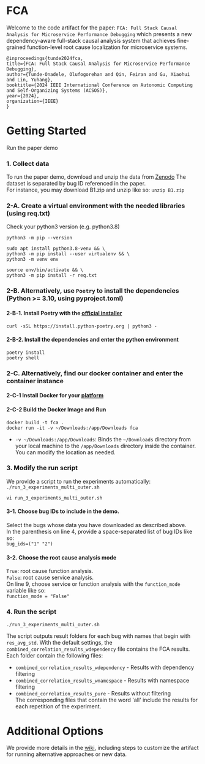 # FCA
Welcome to the code artifact for the paper: `FCA: Full Stack Causal Analysis for Microservice Performance Debugging` which presents a new dependency-aware full-stack causal analysis system that achieves fine-grained function-level root cause localization for microservice systems.

	@inproceedings{tunde2024fca,
	title={FCA: Full Stack Causal Analysis for Microservice Performance Debugging},
	author={Tunde-Onadele, Olufogorehan and Qin, Feiran and Gu, Xiaohui and Lin, Yuhang},
	booktitle={2024 IEEE International Conference on Autonomic Computing and Self-Organizing Systems (ACSOS)},
	year={2024},
	organization={IEEE}
	}

# Getting Started
Run the paper demo
### 1. Collect data
To run the paper demo, download and unzip the data from [Zenodo](https://zenodo.org/uploads/12602272?token=eyJhbGciOiJIUzUxMiJ9.eyJpZCI6IjgxYzIzNTM0LWQ0MzItNDAzOC1hNmZhLWY3OTAzZDNlOWMxNiIsImRhdGEiOnt9LCJyYW5kb20iOiIwZjZhMmRmMGYzZGQzYWJlNjQxODg0OTM1NmQ4MzYwOSJ9.PCbxw2l6IWIoETIkZteCqhtXObniw8yyxNWH8A5xY6RAq-JTD9UlzoZXKc-gx_l5qxus97St47GgfmNQNwCStA)
The dataset is separated by bug ID referenced in the paper.  
For instance, you may download B1.zip and unzip like so: `unzip B1.zip`

### 2-A. Create a virtual environment with the needed libraries (using req.txt)
Check your python3 version (e.g. python3.8)  
```  
python3 -m pip --version  
```  
```  
sudo apt install python3.8-venv && \  
python3 -m pip install --user virtualenv && \  
python3 -m venv env  
```  
```  
source env/bin/activate && \  
python3 -m pip install -r req.txt  
```

### 2-B. Alternatively, use `Poetry` to install the dependencies (Python >= 3.10, using pyproject.toml)
#### 2-B-1. Install Poetry with the [official installer](https://python-poetry.org/docs/#installing-with-the-official-installer)
```shell
curl -sSL https://install.python-poetry.org | python3 -
```
#### 2-B-2. Install the dependencies and enter the python environment
```shell
poetry install
poetry shell
```

### 2-C. Alternatively, find our docker container and enter the container instance  
#### 2-C-1 Install Docker for your [platform](https://docs.docker.com/engine/install/)
#### 2-C-2 Build the Docker Image and Run
```shell
docker build -t fca .
docker run -it -v ~/Downloads:/app/Downloads fca
```

- `-v ~/Downloads:/app/Downloads`: Binds the `~/Downloads` directory from your local machine to the `/app/Downloads` directory inside the container. You can modify the location as needed.   
  
### 3. Modify the run script
We provide a script to run the experiments automatically: `./run_3_experiments_multi_outer.sh`  
```
vi run_3_experiments_multi_outer.sh  
```
#### 3-1. Choose bug IDs to include in the demo. 
Select the bugs whose data you have downloaded as described above.  
In the parenthesis on line 4, provide a space-separated list of bug IDs like so:  
`bug_ids=("1" "2")`  
#### 3-2. Choose the root cause analysis mode  
`True`: root cause function analysis.  
`False`: root cause service analysis.  
On line 9, choose service or function analysis with the `function_mode` variable like so:  
`function_mode = "False"`

### 4. Run the script
```
./run_3_experiments_multi_outer.sh  
```
The script outputs result folders for each bug with names that begin with `res_avg_std`. With the default settings, the `combined_correlation_results_wdependency` file contains the FCA results.  
Each folder contain the following files:
  * `combined_correlation_results_wdependency` - Results with dependency filtering   
  * `combined_correlation_results_wnamespace`  - Results with namespace filtering  
  * `combined_correlation_results_pure` - Results without filtering  
The corresponding files that contain the word 'all' include the results for each repetition of the experiment.  

  
# Additional Options
We provide more details in the [wiki](https://github.com/NCSU-DANCE-Research-Group/FCA/wiki), including steps to customize the artifact for running alternative approaches or new data. 
